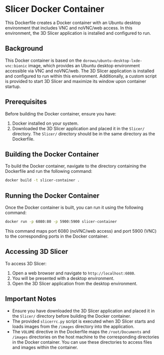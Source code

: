 # Slicer Docker Container

This Dockerfile creates a Docker container with an Ubuntu desktop environment that includes VNC and noVNC/web access. In this environment, the 3D Slicer application is installed and configured to run.

## Background

This Docker container is based on the `dorowu/ubuntu-desktop-lxde-vnc:bionic` image, which provides an Ubuntu desktop environment accessible via VNC and noVNC/web. The 3D Slicer application is installed and configured to run within this environment. Additionally, a custom script is provided to start 3D Slicer and maximize its window upon container startup.

## Prerequisites

Before building the Docker container, ensure you have:

1. Docker installed on your system.
2. Downloaded the 3D Slicer application and placed it in the `Slicer/` directory. The `Slicer/` directory should be in the same directory as the Dockerfile.

## Building the Docker Container

To build the Docker container, navigate to the directory containing the Dockerfile and run the following command:

```bash
docker build -t slicer-container .
```

## Running the Docker Container

Once the Docker container is built, you can run it using the following command:

```bash
docker run -p 6080:80 -p 5900:5900 slicer-container
```

This command maps port 6080 (noVNC/web access) and port 5900 (VNC) to the corresponding ports in the Docker container.

## Accessing 3D Slicer

To access 3D Slicer:

1. Open a web browser and navigate to `http://localhost:6080`.
2. You will be presented with a desktop environment.
3. Open the 3D Slicer application from the desktop environment.

## Important Notes

- Ensure you have downloaded the 3D Slicer application and placed it in the `Slicer/` directory before building the Docker container.
- The provided `slicerrc.py` script is executed when 3D Slicer starts and loads images from the `/images` directory into the application.
- The `VOLUME` directive in the Dockerfile maps the `/root/Documents` and `/images` directories on the host machine to the corresponding directories in the Docker container. You can use these directories to access files and images within the container.

```